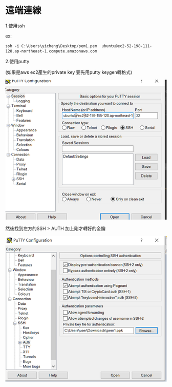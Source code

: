 # 遠端連線

1.使用ssh

ex:

```
ssh -i C:\Users\yicheng\Desktop/pem1.pem  ubuntu@ec2-52-198-111-128.ap-northeast-1.compute.amazonaws.com
```

2.使用putty

\(如果是aws ec2產生的private key 要先用putty keygen轉格式\)

![](/assets/0aa1.png)

然後找到左方的SSH &gt; AUTH 加上剛才轉好的金鑰

![](/assets/sa20.png)

